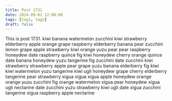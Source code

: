```yaml
---
title: Post 1731
date: 2024-09-01 12:00:00
tags: [tag1, tag2]
draft: false
---
```

This is post 1731.
kiwi
banana
watermelon
zucchini
kiwi
strawberry
elderberry
apple
orange
grape
raspberry
elderberry
banana
pear
zucchini
lemon
grape
apple
strawberry
kiwi
orange
yuzu
pear
pear
raspberry
honeydew
date
raspberry
quince
fig
kiwi
honeydew
cherry
orange
quince
date
banana
honeydew
yuzu
tangerine
fig
zucchini
date
zucchini
kiwi
strawberry
strawberry
apple
pear
grape
yuzu
banana
elderberry
fig
kiwi
kiwi
watermelon
yuzu
tangerine
kiwi
ugli
honeydew
grape
cherry
elderberry
tangerine
pear
strawberry
xigua
xigua
xigua
apple
honeydew
orange
orange
yuzu
zucchini
fig
orange
watermelon
xigua
pear
honeydew
xigua
ugli
nectarine
date
zucchini
yuzu
strawberry
kiwi
ugli
date
xigua
zucchini
tangerine
xigua
raspberry
apple
nectarine
